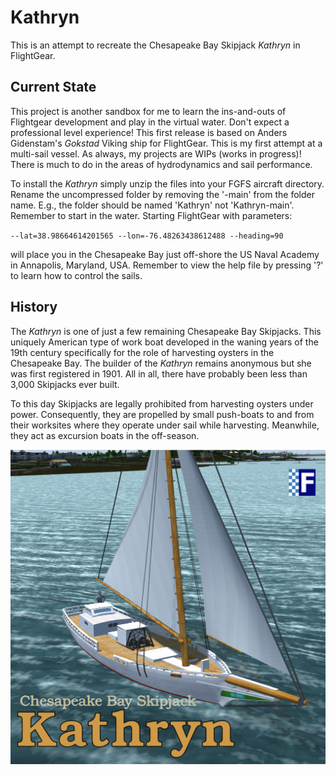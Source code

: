 # Kathryn

This is an attempt to recreate the Chesapeake Bay Skipjack *Kathryn* in FlightGear.

## Current State

This project is another sandbox for me to learn the ins-and-outs of Flightgear development and play in the virtual water. Don't expect a professional level experience! This first release is based on Anders Gidenstam's *Gokstad* Viking ship for FlightGear. This is my first attempt at a multi-sail vessel. As always, my projects are WIPs (works in progress)! There is much to do in the areas of hydrodynamics and sail performance.

To install the *Kathryn* simply unzip the files into your FGFS aircraft directory. Rename the uncompressed folder by removing the '-main' from the folder name. E.g., the folder should be named 'Kathryn' not 'Kathryn-main'. Remember to start in the water. Starting FlightGear with parameters:

`--lat=38.98664614201565 --lon=-76.48263438612488 --heading=90`

will place you in the Chesapeake Bay just off-shore the US Naval Academy in Annapolis, Maryland, USA. Remember to view the help file by pressing '?' to learn how to control the sails.

## History

The *Kathryn* is one of just a few remaining Chesapeake Bay Skipjacks. This uniquely American type of work boat developed in the waning years of the 19th century specifically for the role of harvesting oysters in the Chesapeake Bay. The builder of the *Kathryn* remains anonymous but she was first registered in 1901. All in all, there have probably been less than 3,000 Skipjacks ever built.

To this day Skipjacks are legally prohibited from harvesting oysters under power. Consequently, they are propelled by small push-boats to and from their worksites where they operate under sail while harvesting. Meanwhile, they act as excursion boats in the off-season.

![ScreenShot](splash.png)
